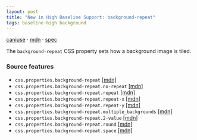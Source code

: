 ```yaml
---
layout: post
title: "New in High Baseline Support: background-repeat"
tags: baseline-high background
---
```


[caniuse](https://caniuse.com/?search=background-repeat) · [mdn](https://developer.mozilla.org/en-US/search?q=background-repeat) · [spec](https://drafts.csswg.org/css-backgrounds-3/#background-repeat)

The `background-repeat` CSS property sets how a background image is tiled.

### Source features

- ``css.properties.background-repeat`` [[mdn]](https://developer.mozilla.org/en-US/search?q=css.properties.background-repeat)
- ``css.properties.background-repeat.no-repeat`` [[mdn]](https://developer.mozilla.org/en-US/search?q=css.properties.background-repeat.no-repeat)
- ``css.properties.background-repeat.repeat`` [[mdn]](https://developer.mozilla.org/en-US/search?q=css.properties.background-repeat.repeat)
- ``css.properties.background-repeat.repeat-x`` [[mdn]](https://developer.mozilla.org/en-US/search?q=css.properties.background-repeat.repeat-x)
- ``css.properties.background-repeat.repeat-y`` [[mdn]](https://developer.mozilla.org/en-US/search?q=css.properties.background-repeat.repeat-y)
- ``css.properties.background-repeat.multiple_backgrounds`` [[mdn]](https://developer.mozilla.org/en-US/search?q=css.properties.background-repeat.multiple_backgrounds)
- ``css.properties.background-repeat.2-value`` [[mdn]](https://developer.mozilla.org/en-US/search?q=css.properties.background-repeat.2-value)
- ``css.properties.background-repeat.round`` [[mdn]](https://developer.mozilla.org/en-US/search?q=css.properties.background-repeat.round)
- ``css.properties.background-repeat.space`` [[mdn]](https://developer.mozilla.org/en-US/search?q=css.properties.background-repeat.space)
